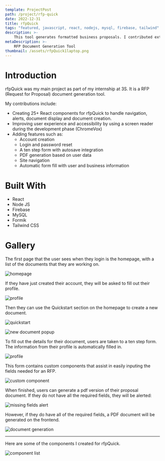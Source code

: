 ```yaml
---
template: ProjectPost
path: /project/rfp-quick
date: 2022-12-31
title: rfpQuick
tags: "featured, javascript, react, nodejs, mysql, firebase, tailwind"
description: >-
    This tool generates formatted business proposals. I contributed extensively to the frontend, implementing account creation, login with <strong>Firebase</strong>, connection to a <strong>Node.js</strong> REST API, autosave integration, PDF generation, and multiple UI components in <strong>React</strong>.
metaDescription: >-
    RFP Document Generation Tool
thumbnail: /assets/rfpQuick1laptop.png
---
```


# Introduction

rfpQuick was my main project as part of my internship at 3S. It is a RFP (Request for Proposal) document generation tool.

My contributions include:

-   Creating 25+ React components for rfpQuick to handle navigation, alerts, document display and document creation.
-   Improving user experience and accessibility by using a screen reader during the development phase (ChromeVox)
-   Adding features such as:
    -   Account creation
    -   Login and password reset
    -   A ten step form with autosave integration
    -   PDF generation based on user data
    -   Site navigation
    -   Automatic form fill with user and business information

# Built With

-   React
-   Node JS
-   Firebase
-   MySQL
-   Formik
-   Tailwind CSS

# Gallery

The first page that the user sees when they login is the homepage, with a list of the documents that they are working on.

![homepage](/assets/rfpQuick1.png)

If they have just created their account, they will be asked to fill out their profile.

![profile](/assets/rfpQuick2.png)

Then they can use the Quickstart section on the homepage to create a new document.

![quickstart](/assets/rfpQuick8.png)

![new document popup](/assets/rfpQuick1b.png)

To fill out the details for their document, users are taken to a ten step form. The information from their profile is automatically filled in.

![profile](/assets/rfpQuick4.png)

This form contains custom components that assist in easily inputing the fields needed for an RFP.

![custom component](/assets/rfpQuick5.png)

When finished, users can generate a pdf version of their proposal document. If they do not have all the required fields, they will be alerted:

![missing fields alert](/assets/rfpQuick6.png)

However, if they do have all of the required fields, a PDF document will be generated on the frontend.

![document generation](/assets/rfpQuick7.png)

---

Here are some of the components I created for rfpQuick.

![component list](/assets/rfpQuick9.png)
